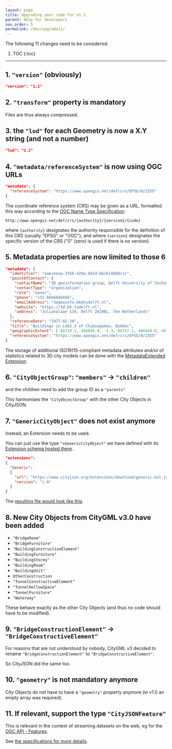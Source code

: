 ```yaml
---
layout: page
title: Upgrading your code for v1.1
parent: Help for developers
nav_order: 5
permalink: /dev/upgrade11/
---
```


The following 11 changes need to be considered:

1. TOC
{:toc}

---

## 1. `"version"` (obviously)

```json
"version": "1.1"
```

## 2. `"transform"` property is mandatory

Files are thus always compressed.


## 3. the `"lod"` for each Geometry is now a X.Y string (and not a number)

```json
"lod": "2.2"
```

## 4. `"metadata/referenceSystem"` is now using OGC URLs

```json
"metadata": {
  "referenceSystem": "https://www.opengis.net/def/crs/EPSG/0/2355"
}
```

The coordinate reference system (CRS) may be given as a URL, formatted this way according to the [OGC Name Type Specification](https://docs.opengeospatial.org/pol/09-048r5.html#_production_rule_for_specification_element_names): 

```
http://www.opengis.net/def/crs/{authority}/{version}/{code}
```

where `{authority}` designates the authority responsible for the definition of this CRS (usually "EPSG" or "OGC"), and where `{version}` designates the specific version of the CRS ("0" (zero) is used if there is no version).


## 5. Metadata properties are now limited to those 6

```json
"metadata": {
  "identifier": "eaeceeaa-3f66-429a-b81d-bbc6140b8c1c",
  "pointOfContact": {
    "contactName": "3D geoinformation group, Delft University of Technology",
    "contactType": "organization",
    "role": "owner",
    "phone": "+31-6666666666",
    "emailAddress": "3dgeoinfo-bk@tudelft.nl",
    "website": "https://3d.bk.tudelft.nl",
    "address": "Julianalaan 134, Delft 2628BL, the Netherlands"
  },
  "referenceDate": "1977-02-28",
  "title": "Buildings in LoD2.3 of Chibougamau, Québec",
  "geographicExtent": [ 84710.1, 446846.0, -5.3, 84757.1, 446944.0, 40.9 ],
  "referenceSystem": "https://www.opengis.net/def/crs/EPSG/0/2355"
}
```

The storage of additional ISO19115-compliant metadata attributes and/or of statistics related to 3D city models can be done with the [MetadataExtended Extension](https://github.com/cityjson/metadata-extended).


## 6. `"CityObjectGroup"`: `"members"` -> `"children"` 

and the children need to add the group ID as a `"parents"`

This harmonises the `"CityObjectGroup"` with the other City Objects in CityJSON.


## 7. `"GenericCityObject"` does not exist anymore

Instead, an Extension needs to be used.

You can just use the type `"+GenericCityObject"` we have defined with its [Extension schema hosted there](https://www.cityjson.org/extensions/download/generic.ext.json).

```json
"extensions":
{
  "Generic":
  {
    "url": "https://www.cityjson.org/extensions/download/generic.ext.json",
    "version": "1.0"
  }
}
```

The [resulting file would look like this](https://3d.bk.tudelft.nl/opendata/cityjson/simplegeom/v1.1/cube.city.json).



## 8. New City Objects from CityGML v3.0 have been added

  - `"BridgeRoom"`
  - `"BridgeFurniture"`
  - `"BuildingConstructiveElement"`
  - `"BuildingFurniture"`
  - `"BuildingStorey"` 
  - `"BuildingRoom"`
  - `"BuildingUnit"`
  - `OtherConstruction`
  - `"TunnelConstructiveElement"`
  - `"TunnelHollowSpace"`
  - `"TunnelFurniture"`
  - `"Waterway"`

These behave exactly as the other City Objects (and thus no code should have to be modified).


## 9. `"BridgeConstructionElement"` -> `"BridgeConstructiveElement"`

For reasons that are not understood by nobody, CityGML v3 decided to rename `"BridgeConstructionElement"` to `"BridgeConstructiveElement"`.

So CityJSON did the same too.


## 10. `"geometry"` is not mandatory anymore

City Objects do not have to have a `"geometry"` property anymore (in v1.0 an empty array was required).


## 11. If relevant, support the type `"CityJSONFeature"`

This is relevant in the context of streaming datasets on the web, eg for the [OGC API - Features](https://github.com/opengeospatial/ogcapi-features).

See [the specifications for more details](https://cityjson.org/specs/1.1.0/#text-sequences-and-streaming-with-cityjsonfeature).